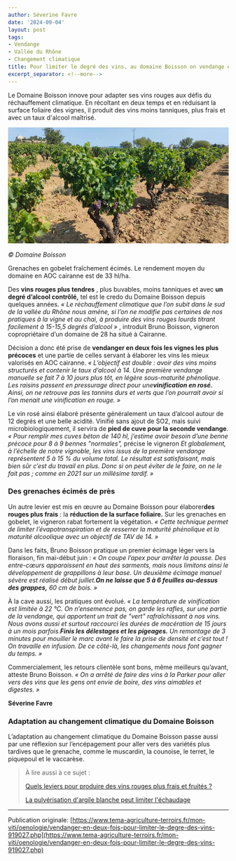 ```yaml
---
author: Séverine Favre
date: '2024-09-04'
layout: post
tags:
- Vendange
- Vallée du Rhône
- Changement climatique
title: Pour limiter le degré des vins, au domaine Boisson on vendange en deux fois
excerpt_separator: <!--more-->
---
```


Le Domaine Boisson innove pour adapter ses vins rouges aux défis du réchauffement climatique. En récoltant en deux temps et en réduisant la surface foliaire des vignes, il produit des vins moins tanniques, plus frais et avec un taux d'alcool maîtrisé.

![](/assets/1dc2e075747b1674d2d9ec057410598e.jpg)
<!--more-->
_© Domaine Boisson_


Grenaches en gobelet fraîchement écimés. Le rendement moyen du domaine en AOC cairanne est de 33 hl/ha. 




Des **vins rouges plus tendres** , plus buvables, moins tanniques et avec **un degré d’alcool contrôlé,** tel est le credo du Domaine Boisson depuis quelques années. _« Le réchauffement climatique que l’on subit dans le sud de la vallée du Rhône nous amène, si l’on ne modifie pas certaines de nos pratiques à la vigne et au chai, à produire des vins rouges lourds titrant facilement à 15-15,5 degrés d’alcool »_ , introduit Bruno Boisson, vigneron copropriétaire d’un domaine de 28 ha situé à Cairanne.

Décision a donc été prise de **vendanger en deux fois les vignes les plus précoces** et une partie de celles servant à élaborer les vins les mieux valorisés en AOC cairanne. _« L’objectif est double : avoir des vins moins structurés et contenir le taux d’alcool à 14. Une première vendange manuelle se fait 7 à 10 jours plus tôt, en légère sous-maturité phénolique. Les raisins passent en pressurage direct pour une**vinification en rosé.** Ainsi, on ne retrouve pas les tannins durs et verts que l’on pourrait avoir si l’on menait une vinification en rouge. »_

Le vin rosé ainsi élaboré présente généralement un taux d’alcool autour de 12 degrés et une belle acidité. Vinifié sans ajout de SO2, mais suivi microbiologiquement, il servira de **pied de cuve pour la seconde vendange**. _« Pour remplir mes cuves béton de 140 hl, j’estime avoir besoin d’une benne précoce pour 8 à 9 bennes "normales",_ précise le vigneron _Et globalement, à l’échelle de notre vignoble, les vins issus de la première vendange représentent 5 à 15 % du volume total. Le résultat est satisfaisant, mais bien sûr c’est du travail en plus. Donc si on peut éviter de le faire, on ne le fait pas ; comme en 2021 sur un millésime tardif. »_

### Des grenaches écimés de près

Un autre levier est mis en œuvre au Domaine Boisson pour élaborer**des rouges plus frais** : la **réduction de la surface foliaire.** Sur les grenaches en gobelet, le vigneron rabat fortement la végétation. _« Cette technique permet de limiter l’évapotranspiration et de resserrer la maturité phénolique et la maturité alcoolique avec un objectif de TAV de 14. »_

Dans les faits, Bruno Boisson pratique un premier écimage léger vers la floraison, fin mai-début juin :  _« On coupe l’apex pour arrêter la pousse. Des entre-cœurs apparaissent en haut des sarments, mais nous limitons ainsi le développement de grappillons à leur base. Un deuxième écimage manuel sévère est réalisé début juillet.**On ne laisse que 5 à 6 feuilles au-dessus des grappes,** 60 cm de bois. »_

À la cave aussi, les pratiques ont évolué. _« La température de vinification est limitée à 22 °C. On n’ensemence pas, on garde les rafles, sur une partie de la vendange, qui apportent un trait de "vert" rafraîchissant à nos vins. Nous avons aussi et surtout raccourci les durées de macération de 15 jours à un mois parfois.**Finis les délestages et les pigeages.** Un remontage de 3 minutes pour mouiller le marc avant le faire la prise de densité et c’est tout ! On travaille en infusion. De ce côté-là, les changements nous font gagner du temps. »_

Commercialement, les retours clientèle sont bons, même meilleurs qu’avant, atteste Bruno Boisson. _« On a arrêté de faire des vins à la Parker pour aller vers des vins que les gens ont envie de boire, des vins aimables et digestes. »_

**Séverine Favre**

### Adaptation au changement climatique du Domaine Boisson

L’adaptation au changement climatique du Domaine Boisson passe aussi par une réflexion sur l’encépagement pour aller vers des variétés plus tardives que le grenache, comme le muscardin, la counoise, le terret, le piquepoul et le vaccarèse.


> À lire aussi à ce sujet :
> 
> [Quels leviers pour produire des vins rouges plus frais et fruités ?](https://www.tema-agriculture-terroirs.fr/mon-viti/quels-leviers-pour-produire-des-vins-rouges-plus-frais-et-fruites-911293.php)
>
>  [La pulvérisation d'argile blanche peut limiter l'échaudage](https://www.tema-agriculture-terroirs.fr/mon-viti/viticulture/la-pulverisation-dargile-blanche-peut-limiter-lechaudage-908569.php)

---

Publication originale: [https://www.tema-agriculture-terroirs.fr/mon-viti/oenologie/vendanger-en-deux-fois-pour-limiter-le-degre-des-vins-919027.php](https://www.tema-agriculture-terroirs.fr/mon-viti/oenologie/vendanger-en-deux-fois-pour-limiter-le-degre-des-vins-919027.php)
